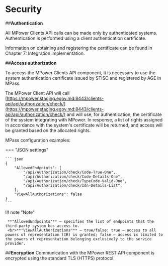 ﻿# Security

##**Authentication**

All MPower Clients API calls can be made only by authenticated systems. Authentication is performed using a client authentication certificate.

Information on obtaining and registering the certificate can be found in Chapter 7: Integration implementation.

##**Access authorization**

To access the MPower Clients API component, it is necessary to use the system authentication certificate issued by STISC and registered by AGE in MPass.

The MPower Client API will call [https://mpower.staging.egov.md:8443/clients-api/api/authorization/check/](https://mpower.staging.egov.md:8443/clients-api/api/authorization/check/) and will use, for authentication, the certificate of the system integrating with MPower. In response, a list of rights assigned in accordance with the system's certificate will be returned, and access will be granted based on the allocated rights.

MPass configuration examples:

=== "JSON settings"

    ``` json 
    {
        "AllowedEndpoints": [
            "/api/Authorization/check/Code-True-One",
            "/api/Authorization/check/Code-Details-One",
            "/api/Authorization/check/TypeCode-Valid-One",
            "/api/Authorization/check/Idn-Details-List",
        ],
        "ViewAllAuthorizations": false
    }
    ```
!!! note "Note"

     **"AllowedEndpoints"** – specifies the list of endpoints that the third-party system has access to.
     <br>**"ViewAllAuthorizations"** – true/false: true – access to all powers of representation (IR) is granted; false – access is limited to the powers of representation belonging exclusively to the service provider.

##**Encryption**
Communication with the MPower REST API component is encrypted using the standard TLS (HTTPS) protocol.